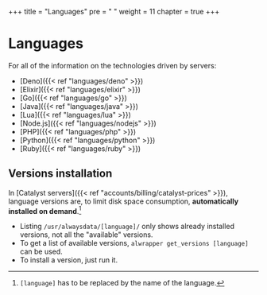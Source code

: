 +++
title = "Languages"
pre = "<i class='fas fa-fw fa-code'></i> "
weight = 11
chapter = true
+++

# Languages

For all of the information on the technologies driven by servers:

- [Deno]({{< ref "languages/deno" >}})
- [Elixir]({{< ref "languages/elixir" >}})
- [Go]({{< ref "languages/go" >}})
- [Java]({{< ref "languages/java" >}})
- [Lua]({{< ref "languages/lua" >}})
- [Node.js]({{< ref "languages/nodejs" >}})
- [PHP]({{< ref "languages/php" >}})
- [Python]({{< ref "languages/python" >}})
- [Ruby]({{< ref "languages/ruby" >}})


## Versions installation
In [Catalyst servers]({{< ref "accounts/billing/catalyst-prices" >}}), language versions are, to limit disk space consumption, **automatically installed on demand**.[^1]
* Listing `/usr/alwaysdata/[language]/` only shows already installed versions, not all the "available" versions.
* To get a list of available versions, `alwrapper get_versions [language]` can be used.
* To install a version, just run it.

[^1]: `[language]` has to be replaced by the name of the language.
